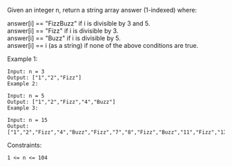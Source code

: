 Given an integer n, return a string array answer (1-indexed) where:

answer[i] == "FizzBuzz" if i is divisible by 3 and 5. \
answer[i] == "Fizz" if i is divisible by 3. \
answer[i] == "Buzz" if i is divisible by 5. \
answer[i] == i (as a string) if none of the above conditions are true.
 

Example 1:
```
Input: n = 3
Output: ["1","2","Fizz"]
Example 2:

Input: n = 5
Output: ["1","2","Fizz","4","Buzz"]
Example 3:

Input: n = 15
Output: ["1","2","Fizz","4","Buzz","Fizz","7","8","Fizz","Buzz","11","Fizz","13","14","FizzBuzz"]
 ```

Constraints:
```
1 <= n <= 104
```